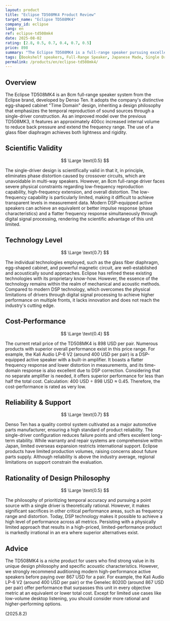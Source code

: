 ```yaml
---
layout: product
title: "Eclipse TD508MK4 Product Review"
target_name: "Eclipse TD508MK4"
company_id: eclipse
lang: en
ref: eclipse-td508mk4
date: 2025-08-02
rating: [2.8, 0.5, 0.7, 0.4, 0.7, 0.5]
price: 898
summary: "The Eclipse TD508MK4 is a full-range speaker pursuing excellent impulse response. However, its value is limited by performance constraints due to physical limitations and modern competitors that achieve superior performance at lower costs with DSP technology."
tags: [Bookshelf speakers, Full-Range Speaker, Japanese Made, Single Driver]
permalink: /products/en/eclipse-td508mk4/
---
```

## Overview

The Eclipse TD508MK4 is an 8cm full-range speaker system from the Eclipse brand, developed by Denso Ten. It adopts the company's distinctive egg-shaped cabinet "Time Domain" design, inheriting a design philosophy that emphasizes the temporal reproduction of sound sources through a single-driver construction. As an improved model over the previous TD508MK3, it features an approximately 400cc increased internal volume to reduce back pressure and extend the frequency range. The use of a glass fiber diaphragm achieves both lightness and rigidity.

## Scientific Validity

$$ \Large \text{0.5} $$

The single-driver design is scientifically valid in that it, in principle, eliminates phase distortion caused by crossover circuits, which are unavoidable in multi-way speakers. However, an 8cm full-range driver faces severe physical constraints regarding low-frequency reproduction capability, high-frequency extension, and overall distortion. The low-frequency capability is particularly limited, making it difficult to achieve transparent levels in measurement data. Modern DSP-equipped active speakers can achieve an equivalent or better impulse response (phase characteristics) and a flatter frequency response simultaneously through digital signal processing, rendering the scientific advantage of this unit limited.

## Technology Level

$$ \Large \text{0.7} $$

The individual technologies employed, such as the glass fiber diaphragm, egg-shaped cabinet, and powerful magnetic circuit, are well-established and acoustically sound approaches. Eclipse has refined these existing technologies with its proprietary know-how. However, the essence of the technology remains within the realm of mechanical and acoustic methods. Compared to modern DSP technology, which overcomes the physical limitations of drivers through digital signal processing to achieve higher performance on multiple fronts, it lacks innovation and does not reach the industry's cutting edge.

## Cost-Performance

$$ \Large \text{0.4} $$

The current retail price of the TD508MK4 is 898 USD per pair. Numerous products with superior overall performance exist in this price range. For example, the Kali Audio LP-6 V2 (around 400 USD per pair) is a DSP-equipped active speaker with a built-in amplifier. It boasts a flatter frequency response and lower distortion in measurements, and its time-domain response is also excellent due to DSP correction. Considering that no separate amplifier is needed, it offers superior performance for less than half the total cost.
Calculation: 400 USD ÷ 898 USD ≈ 0.45.
Therefore, the cost-performance is rated as very low.

## Reliability & Support

$$ \Large \text{0.7} $$

Denso Ten has a quality control system cultivated as a major automotive parts manufacturer, ensuring a high standard of product reliability. The single-driver configuration reduces failure points and offers excellent long-term stability. While warranty and repair systems are comprehensive within Japan, limited overseas expansion restricts international support. Eclipse products have limited production volumes, raising concerns about future parts supply. Although reliability is above the industry average, regional limitations on support constrain the evaluation.

## Rationality of Design Philosophy

$$ \Large \text{0.5} $$

The philosophy of prioritizing temporal accuracy and pursuing a point source with a single driver is theoretically rational. However, it makes significant sacrifices in other critical performance areas, such as frequency range and distortion. Today, DSP technology makes it possible to achieve a high level of performance across all metrics. Persisting with a physically limited approach that results in a high-priced, limited-performance product is markedly irrational in an era where superior alternatives exist.

## Advice

The TD508MK4 is a niche product for users who find strong value in its unique design philosophy and specific acoustic characteristics. However, we strongly recommend auditioning modern high-performance active speakers before paying over 867 USD for a pair. For example, the Kali Audio LP-6 V2 (around 400 USD per pair) or the Genelec 8020D (around 867 USD per pair) offer performance that surpasses this unit in every objective metric at an equivalent or lower total cost. Except for limited use cases like low-volume desktop listening, you should consider more rational and higher-performing options.

(2025.8.2)
